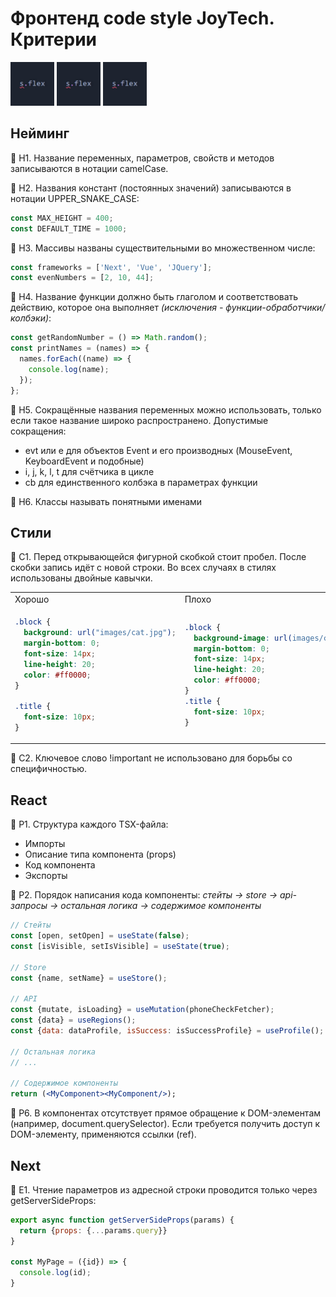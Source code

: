 # Фронтенд сode style JoyTech. Критерии
<img src="title-flex.jpg" width="70px" title="Title-flex">&nbsp;<img src="title-flex.jpg" width="70px" title="Title-flex">&nbsp;<img src="title-flex.jpg" width="70px" title="Title-flex">

## Нейминг

:page_with_curl: Н1. Название переменных, параметров, свойств и методов записываются в нотации camelCase.

:page_with_curl: Н2. Названия констант (постоянных значений) записываются в нотации UPPER_SNAKE_CASE:
```jsx
const MAX_HEIGHT = 400;
const DEFAULT_TIME = 1000;
```

:page_with_curl: Н3. Массивы названы существительными во множественном числе:
```jsx
const frameworks = ['Next', 'Vue', 'JQuery'];
const evenNumbers = [2, 10, 44];
```

:page_with_curl: Н4. Название функции должно быть глаголом и соответствовать действию, которое она выполняет *(исключения - функции-обработчики/колбэки)*: 
```jsx
const getRandomNumber = () => Math.random();
const printNames = (names) => {
  names.forEach((name) => {
    console.log(name);
  });
};
```

:page_with_curl: Н5. Сокращённые названия переменных можно использовать, только если такое название широко распространено. Допустимые сокращения:
  - evt или e для объектов Event и его производных (MouseEvent, KeyboardEvent и подобные)
  - i, j, k, l, t для счётчика в цикле
  - cb для единственного колбэка в параметрах функции

:page_with_curl: Н6. Классы называть понятными именами

## Стили

:page_with_curl: С1. Перед открывающейся фигурной скобкой стоит пробел. После скобки запись идёт с новой строки. Во всех случаях в стилях использованы двойные кавычки.
<table>
  <tr>
    <td>Хорошо</td>
    <td>Плохо</td>
  </tr>
  <tr>
    <td>
      
```scss
.block {
  background: url("images/cat.jpg");
  margin-bottom: 0;
  font-size: 14px;
  line-height: 20;
  color: #ff0000;
}

.title {
  font-size: 10px;
}
```
</td>
<td>
    
```scss
.block {
  background-image: url(images/cat.jpg);
  margin-bottom: 0;
  font-size: 14px;
  line-height: 20;
  color: #ff0000;
}
.title {
  font-size: 10px;
}
```

</td>
</tr>
</table>

:page_with_curl: С2. Ключевое слово !important не использовано для борьбы со специфичностью.


## React

:page_with_curl: Р1. Структура каждого TSX-файла:
  - Импорты
  - Описание типа компонента (props)
  - Код компонента
  - Экспорты

:page_with_curl: Р2. Порядок написания кода компоненты: *стейты &rarr; store &rarr; api-запросы &rarr; остальная логика &rarr; содержимое компоненты*
```jsx
// Стейты
const [open, setOpen] = useState(false);
const [isVisible, setIsVisible] = useState(true);

// Store
const {name, setName} = useStore();

// API
const {mutate, isLoading} = useMutation(phoneCheckFetcher);
const {data} = useRegions();
const {data: dataProfile, isSuccess: isSuccessProfile} = useProfile();

// Остальная логика
// ...

// Содержимое компоненты
return (<MyComponent><MyComponent/>);
```

:page_with_curl: Р6. В компонентах отсутствует прямое обращение к DOM-элементам (например, document.querySelector). Если требуется получить доступ к DOM-элементу, применяются ссылки (ref).

## Next

:page_with_curl: E1. Чтение параметров из адресной строки проводится только через getServerSideProps:
```jsx
export async function getServerSideProps(params) {
  return {props: {...params.query}}
}

const MyPage = ({id}) => {
  console.log(id);
}

```

